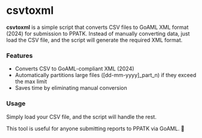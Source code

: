 # csvtoxml  

**csvtoxml** is a simple script that converts CSV files to GoAML XML format (2024) for submission to PPATK. Instead of manually converting data, just load the CSV file, and the script will generate the required XML format.  

### Features  
- Converts CSV to GoAML-compliant XML (2024)  
- Automatically partitions large files ([dd-mm-yyyy]_part_n) if they exceed the max limit  
- Saves time by eliminating manual conversion  

### Usage  
Simply load your CSV file, and the script will handle the rest.  

This tool is useful for anyone submitting reports to PPATK via GoAML. 🚀
